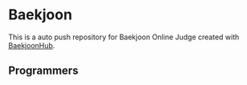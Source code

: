 # Baekjoon
This is a auto push repository for Baekjoon Online Judge created with [BaekjoonHub](https://github.com/flaxinger/BaekjoonHub).
## Programmers
